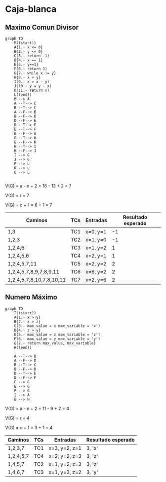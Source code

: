 # Caja-blanca

## Maximo Comun Divisor

```mermaid
graph TD
    M((start))
    A{1.- x <= 0}
    B{2.- y <= 0}
    C(3.- return -1)
    D{4.- x == 1}
    E{5.- y==1}
    F(6.- return 1)
    G{7.- while x != y}
    H{8.- x > y}
    I(9.- x = x - y)
    J(10.- y = y - x)
    K(11.- return x)
    L((end))
    M --> A
    A --T--> C
    B --T--> C
    A --F--> B
    B --F--> D
    D --F--> E
    D --T--> F
    E --T--> F
    E --F--> G
    G --T--> H
    G --F--> K
    H --T--> I
    H --F--> J
    I --> G
    J --> G
    F --> L
    K --> L
    C --> L


```

V(G) = a - n + 2 = 18 - 13 + 2 = 7

V(G) = r = 7

V(G) = c + 1 = 6 + 1 = 7

| Caminos                  | TCs | Entradas | Resultado esperado |
| ------------------------ | --- | -------- | ------------------ |
| 1,3                      | TC1 | x=0, y=1 | -1                 |
| 1,2,3                    | TC2 | x=1, y=0 | -1                 |
| 1,2,4,6                  | TC3 | x=1, y=2 | 1                  |
| 1,2,4,5,6                | TC4 | x=2, y=1 | 1                  |
| 1,2,4,5,7,11             | TC5 | x=2, y=2 | 2                  |
| 1,2,4,5,7,8,9,7,8,9,11   | TC6 | x=6, y=2 | 2                  |
| 1,2,4,5,7,8,10,7,8,10,11 | TC7 | x=2, y=6 | 2                  |

## Numero Máximo

```mermaid
graph TD
    I((start))
    A{1.- x > y}
    B{2.- x > z}
    C(3.- max_value = x max_variable = 'x')
    D{4.- z > y}
    E(5.- max_value = z max_variable = 'z')
    F(6.- max_value = y max_variable = 'y')
    G(7.- return max_value, max_variable)
    H((end))

    A --T--> B
    A --F--> D
    B --T--> C
    B --F--> D
    D --T--> E
    D --F--> F
    C --> G
    E --> G
    F --> G
    I --> A
    G --> H

```

V(G) = a - n + 2 = 11 - 9 + 2 = 4

V(G) = r = 4

V(G) = c + 1 = 3 + 1 = 4

| Caminos   | TCs | Entradas      | Resultado esperado |
| --------- | --- | ------------- | ------------------ |
| 1,2,3,7   | TC1 | x=3, y=2, z=1 | 3, 'x'             |
| 1,2,4,5,7 | TC4 | x=2, y=2, z=3 | 3, 'z'             |
| 1,4,5,7   | TC2 | x=1, y=2, z=3 | 3, 'z'             |
| 1,4,6,7   | TC3 | x=1, y=3, z=2 | 3, 'y'             |
